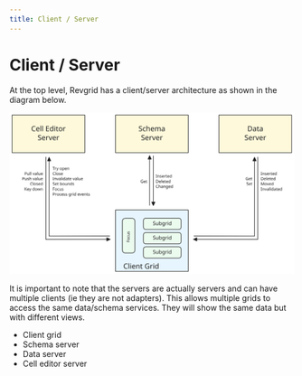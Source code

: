 ```yaml
---
title: Client / Server
---
```


# Client / Server

At the top level, Revgrid has a client/server architecture as shown in the diagram below.

![Revgrid top level block](revgrid-client-server-architecture.excalidraw.svg)

It is important to note that the servers are actually servers and can have multiple clients (ie they are not adapters).  This allows multiple grids to access the same data/schema services.  They will show the same data but with different views.

* Client grid
* Schema server
* Data server
* Cell editor server
